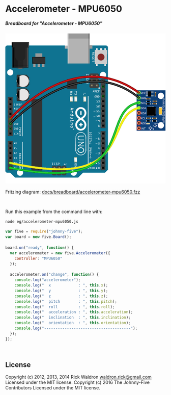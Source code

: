 <!--remove-start-->

# Accelerometer - MPU6050

<!--remove-end-->






##### Breadboard for "Accelerometer - MPU6050"



![docs/breadboard/accelerometer-mpu6050.png](breadboard/accelerometer-mpu6050.png)<br>

Fritzing diagram: [docs/breadboard/accelerometer-mpu6050.fzz](breadboard/accelerometer-mpu6050.fzz)

&nbsp;




Run this example from the command line with:
```bash
node eg/accelerometer-mpu6050.js
```


```javascript
var five = require("johnny-five");
var board = new five.Board();

board.on("ready", function() {
  var accelerometer = new five.Accelerometer({
    controller: "MPU6050"
  });

  accelerometer.on("change", function() {
    console.log("accelerometer");
    console.log("  x            : ", this.x);
    console.log("  y            : ", this.y);
    console.log("  z            : ", this.z);
    console.log("  pitch        : ", this.pitch);
    console.log("  roll         : ", this.roll);
    console.log("  acceleration : ", this.acceleration);
    console.log("  inclination  : ", this.inclination);
    console.log("  orientation  : ", this.orientation);
    console.log("--------------------------------------");
  });
});

```








&nbsp;

<!--remove-start-->

## License
Copyright (c) 2012, 2013, 2014 Rick Waldron <waldron.rick@gmail.com>
Licensed under the MIT license.
Copyright (c) 2016 The Johnny-Five Contributors
Licensed under the MIT license.

<!--remove-end-->
